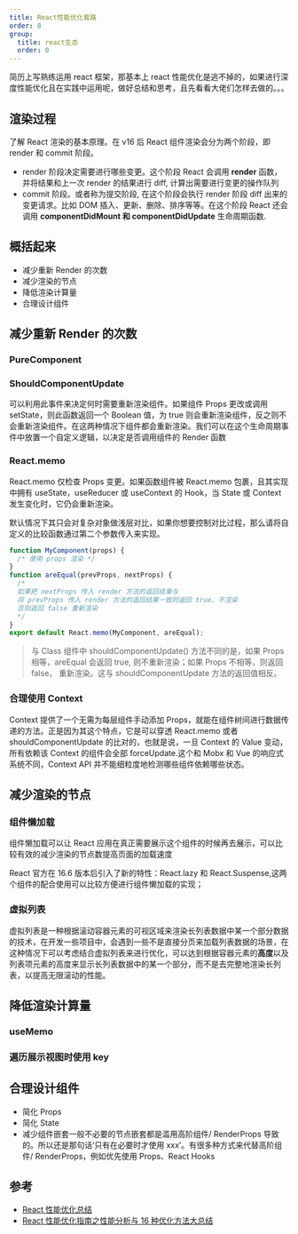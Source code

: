 ```yaml
---
title: React性能优化套路
order: 8
group:
  title: react生态
  order: 0
---
```


简历上写熟练运用 react 框架，那基本上 react 性能优化是逃不掉的，如果进行深度性能优化且在实践中运用呢，做好总结和思考，且先看看大佬们怎样去做的。。。

## 渲染过程

了解 React 渲染的基本原理。在 v16 后 React 组件渲染会分为两个阶段，即 render 和 commit 阶段。

- render 阶段决定需要进行哪些变更。这个阶段 React 会调用 **render** 函数，并将结果和上一次 render 的结果进行 diff, 计算出需要进行变更的操作队列
- commit 阶段。或者称为提交阶段, 在这个阶段会执行 render 阶段 diff 出来的变更请求。比如 DOM 插入、更新、删除、排序等等。在这个阶段 React 还会调用 **componentDidMount 和 componentDidUpdate** 生命周期函数.

## 概括起来

- 减少重新 Render 的次数
- 减少渲染的节点
- 降低渲染计算量
- 合理设计组件

## 减少重新 Render 的次数

### PureComponent

### ShouldComponentUpdate

可以利用此事件来决定何时需要重新渲染组件。如果组件 Props 更改或调用 setState，则此函数返回一个 Boolean 值，为 true 则会重新渲染组件，反之则不会重新渲染组件。在这两种情况下组件都会重新渲染。我们可以在这个生命周期事件中放置一个自定义逻辑，以决定是否调用组件的 Render 函数

### React.memo

React.memo 仅检查 Props 变更。如果函数组件被 React.memo 包裹，且其实现中拥有 useState，useReducer 或 useContext 的 Hook，当 State 或 Context 发生变化时，它仍会重新渲染。

默认情况下其只会对复杂对象做浅层对比，如果你想要控制对比过程，那么请将自定义的比较函数通过第二个参数传入来实现。

```js
function MyComponent(props) {
  /* 使用 props 渲染 */
}
function areEqual(prevProps, nextProps) {
  /*
  如果把 nextProps 传入 render 方法的返回结果与
  将 prevProps 传入 render 方法的返回结果一致则返回 true，不渲染
  否则返回 false 重新渲染
  */
}
export default React.memo(MyComponent, areEqual);
```

> 与 Class 组件中 shouldComponentUpdate() 方法不同的是，如果 Props 相等，areEqual 会返回 true, 则不重新渲染；如果 Props 不相等，则返回 false， 重新渲染。这与 shouldComponentUpdate 方法的返回值相反。

### 合理使用 Context

Context 提供了一个无需为每层组件手动添加 Props，就能在组件树间进行数据传递的方法。正是因为其这个特点，它是可以穿透 React.memo 或者 shouldComponentUpdate 的比对的，也就是说，一旦 Context 的 Value 变动，所有依赖该 Context 的组件会全部 forceUpdate.这个和 Mobx 和 Vue 的响应式系统不同，Context API 并不能细粒度地检测哪些组件依赖哪些状态。

## 减少渲染的节点

### 组件懒加载

组件懒加载可以让 React 应用在真正需要展示这个组件的时候再去展示，可以比较有效的减少渲染的节点数提高页面的加载速度

React 官方在 16.6 版本后引入了新的特性：React.lazy 和 React.Suspense,这两个组件的配合使用可以比较方便进行组件懒加载的实现；

### 虚拟列表

虚拟列表是一种根据滚动容器元素的可视区域来渲染长列表数据中某一个部分数据的技术，在开发一些项目中，会遇到一些不是直接分页来加载列表数据的场景，在这种情况下可以考虑结合虚拟列表来进行优化，可以达到根据容器元素的**高度**以及列表项元素的高度来显示长列表数据中的某一个部分，而不是去完整地渲染长列表，以提高无限滚动的性能。

## 降低渲染计算量

### useMemo

### 遍历展示视图时使用 key

## 合理设计组件

- 简化 Props
- 简化 State
- 减少组件嵌套一般不必要的节点嵌套都是滥用高阶组件/ RenderProps 导致的。所以还是那句话‘只有在必要时才使用 xxx’。有很多种方式来代替高阶组件/ RenderProps，例如优先使用 Props、React Hooks

## 参考

- [React 性能优化总结](https://mp.weixin.qq.com/s/RG0ANLwfrhU_2_5nbhIEDw)
- [React 性能优化指南之性能分析与 16 种优化方法大总结](https://mp.weixin.qq.com/s/_SafpFkho1omGWdvx6DMvg)

